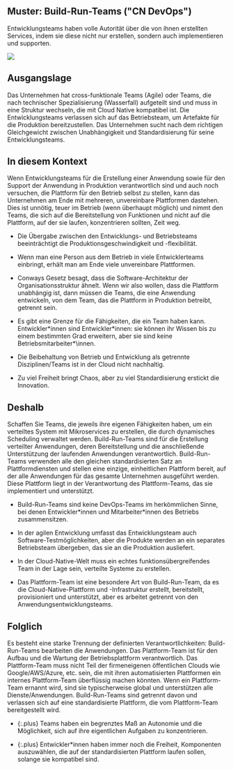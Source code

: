 ## Muster: Build-Run-Teams ("CN DevOps")

Entwicklungsteams haben volle Autorität über die von ihnen erstellten Services, indem sie diese nicht nur erstellen, sondern auch implementieren und supporten.

![](../_images/5e15a1bf7ff1c61ede4e3b5e_build-run%20teams.png)

## Ausgangslage

Das Unternehmen hat cross-funktionale Teams (Agile) oder Teams, die nach technischer Spezialisierung (Wasserfall) aufgeteilt sind und muss in eine Struktur wechseln, die mit Cloud Native kompatibel ist.
Die Entwicklungsteams verlassen sich auf das Betriebsteam, um Artefakte für die Produktion bereitzustellen.
Das Unternehmen sucht nach dem richtigen Gleichgewicht zwischen Unabhängigkeit und Standardisierung für seine Entwicklungsteams.

## In diesem Kontext

Wenn Entwicklungsteams für die Erstellung einer Anwendung sowie für den Support der Anwendung in Produktion verantwortlich sind und auch noch versuchen, die Plattform für den Betrieb selbst zu stellen, kann das Unternehmen am Ende mit mehreren, unvereinbare Plattformen dastehen.
Dies ist unnötig, teuer im Betrieb (wenn überhaupt möglich) und nimmt den Teams, die sich auf die Bereitstellung von Funktionen und nicht auf die Plattform, auf der sie laufen, konzentrieren sollten, Zeit weg.

* Die Übergabe zwischen den Entwicklungs- und Betriebsteams beeinträchtigt die Produktionsgeschwindigkeit und -flexibilität.

* Wenn man eine Person aus dem Betrieb in viele Entwicklerteams einbringt, erhält man am Ende viele unvereinbare Plattformen.

- Conways Gesetz besagt, dass die Software-Architektur der Organisationsstruktur ähnelt. Wenn wir also wollen, dass die Plattform unabhängig ist, dann müssen die Teams, die eine Anwendung entwickeln, von dem Team, das die Plattform in Produktion betreibt, getrennt sein.

* Es gibt eine Grenze für die Fähigkeiten, die ein Team haben kann. Entwickler\*innen sind Entwickler\*innen: sie können ihr Wissen bis zu einem bestimmten Grad erweitern, aber sie sind keine Betriebsmitarbeiter*\innen.

- Die Beibehaltung von Betrieb und Entwicklung als getrennte Disziplinen/Teams ist in der Cloud nicht nachhaltig.

- Zu viel Freiheit bringt Chaos, aber zu viel Standardisierung erstickt die Innovation.

## Deshalb

Schaffen Sie Teams, die jeweils ihre eigenen Fähigkeiten haben, um ein verteiltes System mit Mikroservices zu erstellen, die durch dynamisches Scheduling verwaltet werden.
Build-Run-Teams sind für die Erstellung verteilter Anwendungen, deren Bereitstellung und die anschließende Unterstützung der laufenden Anwendungen verantwortlich.
Build-Run-Teams verwenden alle den gleichen standardisierten Satz an Plattformdiensten und stellen eine einzige, einheitlichen Plattform bereit, auf der alle Anwendungen für das gesamte Unternehmen ausgeführt werden.
Diese Plattform liegt in der Verantwortung des Plattform-Teams, das sie implementiert und unterstützt.

* Build-Run-Teams sind keine DevOps-Teams im herkömmlichen Sinne, bei denen Entwickler\*innen und Mitarbeiter\*innen des Betriebs zusammensitzen.

* In der agilen Entwicklung umfasst das Entwicklungsteam auch Software-Testmöglichkeiten, aber die Produkte werden an ein separates Betriebsteam übergeben, das sie an die Produktion ausliefert.

* In der Cloud-Native-Welt muss ein echtes funktionsübergreifendes Team in der Lage sein, verteilte Systeme zu erstellen.

* Das Plattform-Team ist eine besondere Art von Build-Run-Team, da es die Cloud-Native-Plattform und -Infrastruktur erstellt, bereitstellt, provisioniert und unterstützt, aber es arbeitet getrennt von den Anwendungsentwicklungsteams.

## Folglich

Es besteht eine starke Trennung der definierten Verantwortlichkeiten: Build-Run-Teams bearbeiten die Anwendungen.
Das Plattform-Team ist für den Aufbau und die Wartung der Betriebsplattform verantwortlich.
Das Plattform-Team muss nicht Teil der firmeneigenen öffentlichen Clouds wie Google/AWS/Azure, etc. sein, die mit ihren automatisierten Plattformen ein internes Plattform-Team überflüssig machen könnten.
Wenn ein Plattform-Team ernannt wird, sind sie typischerweise global und unterstützen alle Dienste/Anwendungen.
Build-Run-Teams sind getrennt davon und verlassen sich auf eine standardisierte Plattform, die vom Plattform-Team bereitgestellt wird.

- {:.plus} Teams haben ein begrenztes Maß an Autonomie und die Möglichkeit, sich auf ihre eigentlichen Aufgaben zu konzentrieren.

- {:.plus} Entwickler\*innen haben immer noch die Freiheit, Komponenten auszuwählen, die auf der standardisierten Plattform laufen sollen, solange sie kompatibel sind.

